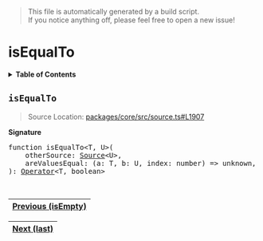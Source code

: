 > This file is automatically generated by a build script.<br>If you notice anything off, please feel free to open a new issue!

# isEqualTo

<details><summary><b>Table of Contents</b></summary><br>

1. [<code>isEqualTo</code>](#isEqualTo)</details>

## <a name="isEqualTo"></a><code>isEqualTo</code>

> Source Location: [packages\/core\/src\/source.ts#L1907](..\/..\/packages\/core\/src\/source.ts#L1907)

<b>Signature</b>

<pre>function isEqualTo&lt;T, U&gt;(<br>    otherSource: <a href="../01-api-basics/03-Source.md#Source-Interface">Source</a>&lt;U&gt;,<br>    areValuesEqual: (a: T, b: U, index: number) =&gt; unknown,<br>): <a href="../01-api-basics/04-Operator.md#Operator">Operator</a>&lt;T, boolean&gt;</pre><br>

| [Previous \(isEmpty\)](032-isEmpty.md#readme) |
| --- |

<div align="right">

| [Next \(last\)](034-last.md#readme) |
| --- |
</div>
